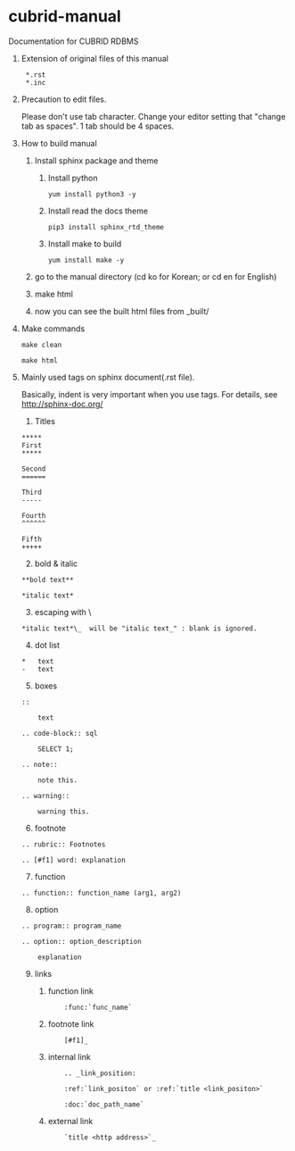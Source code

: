 # cubrid-manual
Documentation for CUBRID RDBMS

1. Extension of original files of this manual 

   ```
    *.rst
    *.inc
   ```

2. Precaution to edit files.

    Please don't use tab character. Change your editor setting that "change tab as spaces". 1 tab should be 4 spaces.
    
3. How to build manual

   1. Install sphinx package and theme
      1. Install python
	  
         ```
         yum install python3 -y
         ```
		 
      1. Install read the docs theme
	  
         ```
         pip3 install sphinx_rtd_theme
         ```
		 
      1. Install make to build
	  
         ```
         yum install make -y
         ```

   1. go to the manual directory (cd ko for Korean; or cd en for English)
   1. make html
   1. now you can see the built html files from _built/

4. Make commands

    ```
    make clean
    ```

    ```
    make html
    ```

5. Mainly used tags on sphinx document(.rst file).

   Basically, indent is very important when you use tags. For details, see http://sphinx-doc.org/

    1. Titles
    
    ```
    *****
    First
    *****
    
    Second
    ======
    
    Third
    -----
    
    Fourth
    ^^^^^^
    
    Fifth
    +++++
    ```
    
    2. bold & italic
    
    ```
    **bold text**
    
    *italic text*
    ```
    
    3. escaping with \
    
    ```
    *italic text*\_  will be "italic text_" : blank is ignored.
    ```
    
    4. dot list
    
    ```
    *   text
    -   text
    ```
    
    5. boxes
    
    ```
    ::
    
        text
    ```
    
    ```
    .. code-block:: sql
    
        SELECT 1;
    ```
    
    ```
    .. note::
    
        note this.
    ```
    
    ```
    .. warning::
    
        warning this.
    ```
    
    6. footnote
    
    ```
    .. rubric:: Footnotes
    
    .. [#f1] word: explanation
    ```
        
    7. function
    
    ```
    .. function:: function_name (arg1, arg2)
    ```
    
    8. option
    
    ```
    .. program:: program_name
    
    .. option:: option_description
    
        explanation
    ```
    
    9. links
    
        1. function link
    
           ```
               :func:`func_name`
           ```
    
        1. footnote link
    
           ```
               [#f1]_
           ```
    
        1. internal link
    
           ```
               .. _link_position:
    
               :ref:`link_positon` or :ref:`title <link_positon>`
        
               :doc:`doc_path_name`
           ```
    
        1. external link
    
           ```
               `title <http address>`_
           ```    
